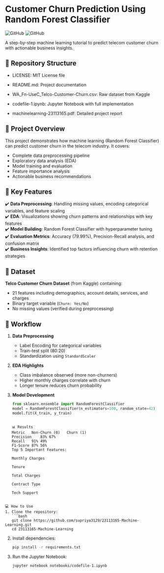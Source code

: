 # Customer Churn Prediction Using Random Forest Classifier

![GitHub](https://img.shields.io/badge/Language-Python-blue)
![GitHub](https://img.shields.io/badge/Library-Scikit_Learn-orange)

A step-by-step machine learning tutorial to predict telecom customer churn with actionable business insights.

## 📁 Repository Structure

- LICENSE: MIT License file

- README.md: Project documentation

- WA_Fn-UseC_Telco-Customer-Churn.csv: Raw dataset from Kaggle

- codefile-1.ipynb: Jupyter Notebook with full implementation

- machinelearning-23113165.pdf: Detailed project report



## 🌟 Project Overview
This project demonstrates how machine learning (Random Forest Classifier) can predict customer churn in the telecom industry. It covers:
- Complete data preprocessing pipeline
- Exploratory data analysis (EDA)
- Model training and evaluation
- Feature importance analysis
- Actionable business recommendations

## 🚀 Key Features
✔️ **Data Preprocessing**: Handling missing values, encoding categorical variables, and feature scaling  
✔️ **EDA**: Visualizations showing churn patterns and relationships with key features  
✔️ **Model Building**: Random Forest Classifier with hyperparameter tuning  
✔️ **Evaluation Metrics**: Accuracy (79.99%), Precision-Recall analysis, and confusion matrix  
✔️ **Business Insights**: Identified top factors influencing churn with retention strategies  

## 📂 Dataset
**Telco Customer Churn Dataset** (from Kaggle) containing:
- 21 features including demographics, account details, services, and charges
- Binary target variable (`Churn: Yes/No`)
- No missing values (verified during preprocessing)

## 🔧 Workflow
1. **Data Preprocessing**  
   - Label Encoding for categorical variables
   - Train-test split (80:20)
   - Standardization using `StandardScaler`

2. **EDA Highlights**  
   - Class imbalance observed (more non-churners)
   - Higher monthly charges correlate with churn
   - Longer tenure reduces churn probability

3. **Model Development**  
   ```python
   from sklearn.ensemble import RandomForestClassifier
   model = RandomForestClassifier(n_estimators=100, random_state=42)
   model.fit(X_train, y_train)

```

   📊 Results
   Metric	Non-Churn (0)	Churn (1)
   Precision	83%	67%
   Recall	91%	49%
   F1-Score	87%	56%
   Top 5 Important Features:
   
   Monthly Charges
   
   Tenure
   
   Total Charges
   
   Contract Type
   
   Tech Support


💻 How to Use
1. Clone the repository:
   ```bash
   git clone https://github.com/supriya3129/23113165-Machine-Learning.git
   cd 23113165-Machine-Learning

   ```

2. Install dependencies:
   ```bash
   pip install -r requirements.txt

   ```

3. Run the Jupyter Notebook:
   ```bash
   jupyter notebook notebooks/codefile-1.ipynb

   ```

   

